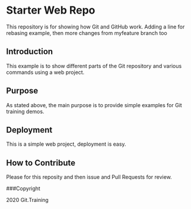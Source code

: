 # Starter Web Repo

This repository is for showing how Git and GitHub work.  Adding a line for rebasing example, then more changes from myfeature branch too

## Introduction

This example is to show different parts of the Git repository and various commands using a web project.

## Purpose

As stated above, the main purpose is to provide simple examples for Git training demos.

## Deployment

This is a simple web project, deployment is easy.

## How to Contribute

Please for this reposity and then issue and Pull Requests for review.

###Copyright

2020 Git.Training